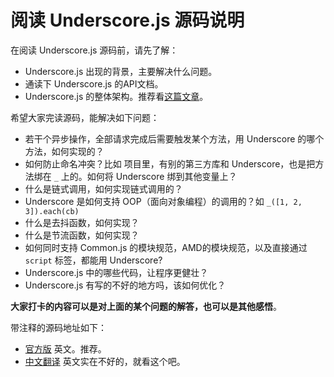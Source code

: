 # 阅读 Underscore.js 源码说明
在阅读 Underscore.js 源码前，请先了解：
* Underscore.js 出现的背景，主要解决什么问题。
* 通读下 Underscore.js 的API文档。
* Underscore.js 的整体架构。推荐看[这篇文章](https://github.com/hanzichi/underscore-analysis/issues/27)。

希望大家完读源码，能解决如下问题：
* 若干个异步操作，全部请求完成后需要触发某个方法，用 Underscore 的哪个方法，如何实现的？
* 如何防止命名冲突？比如 项目里，有别的第三方库和 Underscore，也是把方法绑在 `_` 上的。如何将 Underscore 绑到其他变量上？
* 什么是链式调用，如何实现链式调用的？
* Underscore 是如何支持 OOP（面向对象编程）的调用的？如 `_([1, 2, 3]).each(cb)` 
* 什么是去抖函数，如何实现？
* 什么是节流函数，如何实现？
* 如何同时支持 Common.js 的模块规范，AMD的模块规范，以及直接通过 `script` 标签，都能用 Underscore?
* Underscore.js 中的哪些代码，让程序更健壮？
* Underscore.js 有写的不好的地方吗，该如何优化？

**大家打卡的内容可以是对上面的某个问题的解答，也可以是其他感悟**。

带注释的源码地址如下：
* [官方版](http://underscorejs.org/docs/underscore.html) 英文。推荐。
* [中文翻译](https://github.com/hanzichi/underscore-analysis/blob/master/underscore-1.8.3.js/underscore-1.8.3-analysis.js) 英文实在不好的，就看这个吧。

